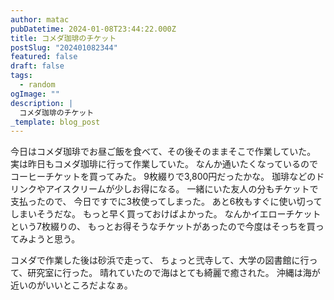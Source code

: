 ```yaml
---
author: matac
pubDatetime: 2024-01-08T23:44:22.000Z
title: コメダ珈琲のチケット
postSlug: "202401082344"
featured: false
draft: false
tags:
  - random
ogImage: ""
description: |
  コメダ珈琲のチケット
_template: blog_post
---
```


今日はコメダ珈琲でお昼ご飯を食べて、その後そのままそこで作業していた。
実は昨日もコメダ珈琲に行って作業していた。
なんか通いたくなっているのでコーヒーチケットを買ってみた。
9枚綴りで3,800円だったかな。
珈琲などのドリンクやアイスクリームが少しお得になる。
一緒にいた友人の分もチケットで支払ったので、
今日ですでに3枚使ってしまった。
あと6枚もすぐに使い切ってしまいそうだな。
もっと早く買っておけばよかった。
なんかイエローチケットという7枚綴りの、
もっとお得そうなチケットがあったので今度はそっちを買ってみようと思う。

コメダで作業した後は砂浜で走って、
ちょっと弐寺して、大学の図書館に行って、研究室に行った。
晴れていたので海はとても綺麗で癒された。
沖縄は海が近いのがいいところだよなぁ。
